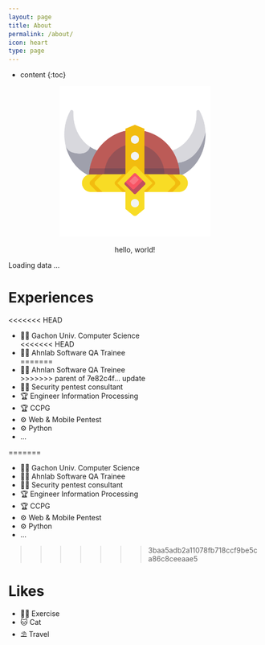 ```yaml
---
layout: page
title: About
permalink: /about/
icon: heart
type: page
---
```


* content
{:toc}







<div class="about">
  <div class="about-profile">
    <div class="about-profile-image" style="text-align: center;">
      <img src="https://raw.githubusercontent.com/kkogggokk/kkogggokk.github.io/master/_assets/img/_SIG_kkogggokk.png" alt="kkogggokk" width='300' height='300'>
    </div>
    <div class="about-profile-content" style="text-align: center;">
    <p>    hello, world!     </p>
    </div>
  </div>
</div>

<!-- <div class="about-profile-content-contacts">
  <li>
      <span>Seoul, Republic of Korea</span>
  </li>
  <li>
      <a href="mailto:{{site.email}}" title="email">
      <i class="fa fa-envelope-o" aria-hidden="true"></i>E-mail</a>
  </li>
  <li>
      <a href="https://github.com/{{site.github_username}}" title="GitHub"><i class="fa fa-github" aria-hidden="true"></i>GitHub</a>
  </li>
  <li>
    <a href="https://www.linkedin.com/in/{{site.linkedIn_username}}" title="LinkedIn"><i class="fa fa-linkedin" aria-hidden="true"></i>LinkedIn</a>
  </li>
  <li>
      <a href="https://twitter.com/{{site.twitter_username}}" title="Twitter"><i class="fa fa-twitter" aria-hidden="true"></i>Twitter</a>
  </li>
</div> -->

<div class="about-github-calendar">
  <script src="https://unpkg.com/github-calendar@latest/dist/github-calendar.min.js"></script>
  <link rel="stylesheet" href="https://unpkg.com/github-calendar@latest/dist/github-calendar-responsive.css"/>
  <div>
      <!-- Prepare a container for your calendar. -->
      <!-- <div style="text-align: center;"><strong>나의 GitHub Contribution 그래프</strong></div> -->
      <div class="calendar">
          <!-- Loading stuff -->
          Loading data ...
      </div>
  </div>
  <script>
      GitHubCalendar(".calendar", "kkogggokk", { responsive: true, tooltips: false, global_stats: false}).then(function() {
          // delete the space underneath the module bar which is caused by minheight 
          document.getElementsByClassName('calendar')[0].style.minHeight = "100px";
          // hide more and less legen below the contribution graph
          document.getElementsByClassName('contrib-legend')[0].style.display = "none";
      });
  </script>
</div>

# Experiences 
<<<<<<< HEAD
  <div class="about-content">
    <div class="about-content-left">
      <!-- <h2><i class="fas fa-hat-wizard fa-fw"></i> Experiences</h2> --> 
      <ul>
        <li>🧑‍🎓 Gachon Univ. Computer Science</li>
<<<<<<< HEAD
        <li>🧑‍💻 Ahnlab Software QA Trainee</li>
=======
        <li>🧑‍💻 Ahnlan Software QA Treinee</li>
>>>>>>> parent of 7e82c4f... update
        <li>🧑‍💻 Security pentest consultant</li>
        <li>🏆 Engineer Information Processing</li>
        <li>🏆 CCPG</li>
        <li>⚙️ Web & Mobile Pentest</li>
        <li>⚙️ Python</li>
        <li>...</li>
      </ul>
    </div>
  </div>
  
=======
<div class="about-content-left">
  <ul>
    <li>🧑‍🎓 Gachon Univ. Computer Science</li>
    <li>🧑‍💻 Ahnlab Software QA Trainee</li>
    <li>🧑‍💻 Security pentest consultant</li>
    <li>🏆 Engineer Information Processing</li>
    <li>🏆 CCPG</li>
    <li>⚙️ Web & Mobile Pentest</li>
    <li>⚙️ Python</li>
    <li>...</li>
  </ul>
</div>

>>>>>>> 3baa5adb2a11078fb718ccf9be5ca86c8ceeaae5
# Likes 
<div class="about-content-right">
    <!-- <h2><i class="far fa-thumbs-up fa-fw"></i> Likes</h2> -->
    <ul>
    <li>🏋️‍♀️ Exercise</li>
    <li>🐱 Cat</li>
    <li>⛱ Travel</li>
    </ul>
</div>